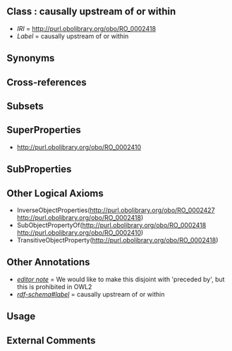 
## Class : causally upstream of or within

 * *IRI* = http://purl.obolibrary.org/obo/RO_0002418
 * *Label* = causally upstream of or within

## Synonyms


## Cross-references


## Subsets


## SuperProperties

 * <http://purl.obolibrary.org/obo/RO_0002410>

## SubProperties


## Other Logical Axioms

 * InverseObjectProperties(<http://purl.obolibrary.org/obo/RO_0002427> <http://purl.obolibrary.org/obo/RO_0002418>)
 * SubObjectPropertyOf(<http://purl.obolibrary.org/obo/RO_0002418> <http://purl.obolibrary.org/obo/RO_0002410>)
 * TransitiveObjectProperty(<http://purl.obolibrary.org/obo/RO_0002418>)

## Other Annotations

 * *[editor note](../../IAO/16/IAO_0000116.md)* = We would like to make this disjoint with 'preceded by', but this is prohibited in OWL2
 * *[rdf-schema#label](../../el/rdf-schema#label.md)* = causally upstream of or within

## Usage


## External Comments


